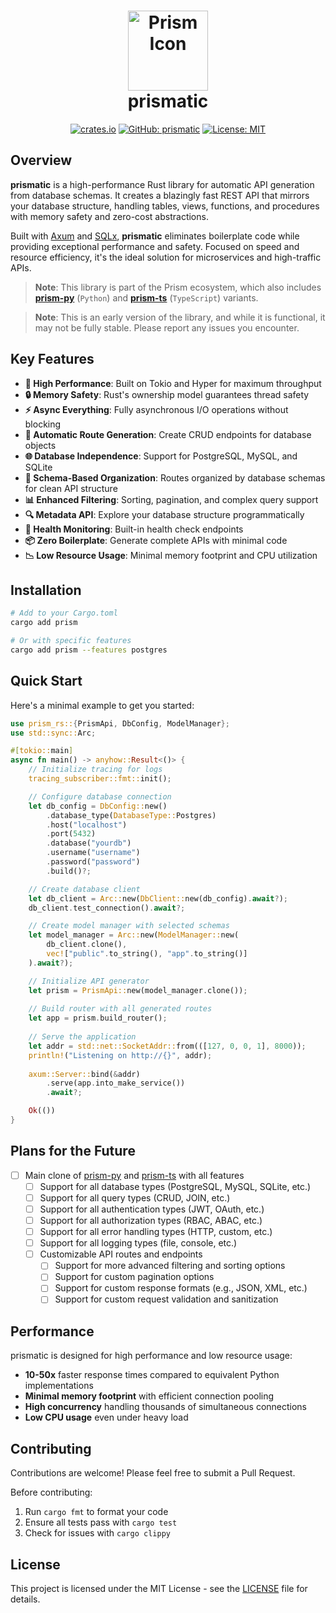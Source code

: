 <h1 align="center">
  <img src="https://raw.githubusercontent.com/Yrrrrrf/prismatic/main/resources/img/prism.png" alt="Prism Icon" width="128" height="128" description="A prism that can take one light source and split it into multiple colors!">
  <div align="center">prismatic</div>
</h1>

<div align="center">

[![crates.io](https://img.shields.io/crates/v/prismatic.svg)](https://crates.io/crates/prismatic)
[![GitHub: prismatic](https://img.shields.io/badge/GitHub-prismatic-181717?logo=github)](https://github.com/Yrrrrrf/prismatic)
[![License: MIT](https://img.shields.io/badge/License-MIT-yellow.svg)](https://choosealicense.com/licenses/mit/)
<!-- [![Rust](https://img.shields.io/badge/rust-1.75%2B-blue.svg)](https://www.rust-lang.org) -->

</div>

## Overview

**prismatic** is a high-performance Rust library for automatic API generation from database schemas. It creates a blazingly fast REST API that mirrors your database structure, handling tables, views, functions, and procedures with memory safety and zero-cost abstractions.

Built with [Axum](https://github.com/tokio-rs/axum) and [SQLx](https://github.com/launchbadge/sqlx), **prismatic** eliminates boilerplate code while providing exceptional performance and safety. Focused on speed and resource efficiency, it's the ideal solution for microservices and high-traffic APIs.

> **Note**: This library is part of the Prism ecosystem, which also includes [**prism-py**](https://github.com/Yrrrrrf/prism-py) (`Python`) and [**prism-ts**](https://github.com/Yrrrrrf/prism-ts) (`TypeScript`) variants.

> **Note**: This is an early version of the library, and while it is functional, it may not be fully stable. Please report any issues you encounter.

## Key Features

- **🚀 High Performance**: Built on Tokio and Hyper for maximum throughput
- **🔒 Memory Safety**: Rust's ownership model guarantees thread safety
- **⚡ Async Everything**: Fully asynchronous I/O operations without blocking
- **🔄 Automatic Route Generation**: Create CRUD endpoints for database objects
- **🌐 Database Independence**: Support for PostgreSQL, MySQL, and SQLite
- **🧩 Schema-Based Organization**: Routes organized by database schemas for clean API structure
- **📊 Enhanced Filtering**: Sorting, pagination, and complex query support
- **🔍 Metadata API**: Explore your database structure programmatically
- **🏥 Health Monitoring**: Built-in health check endpoints
- **📦 Zero Boilerplate**: Generate complete APIs with minimal code
- **📉 Low Resource Usage**: Minimal memory footprint and CPU utilization

## Installation

```bash
# Add to your Cargo.toml
cargo add prism

# Or with specific features
cargo add prism --features postgres
```

## Quick Start

Here's a minimal example to get you started:

```rust
use prism_rs::{PrismApi, DbConfig, ModelManager};
use std::sync::Arc;

#[tokio::main]
async fn main() -> anyhow::Result<()> {
    // Initialize tracing for logs
    tracing_subscriber::fmt::init();

    // Configure database connection
    let db_config = DbConfig::new()
        .database_type(DatabaseType::Postgres)
        .host("localhost")
        .port(5432)
        .database("yourdb")
        .username("username")
        .password("password")
        .build()?;

    // Create database client
    let db_client = Arc::new(DbClient::new(db_config).await?);
    db_client.test_connection().await?;

    // Create model manager with selected schemas
    let model_manager = Arc::new(ModelManager::new(
        db_client.clone(),
        vec!["public".to_string(), "app".to_string()]
    ).await?);

    // Initialize API generator
    let prism = PrismApi::new(model_manager.clone());
    
    // Build router with all generated routes
    let app = prism.build_router();
    
    // Serve the application
    let addr = std::net::SocketAddr::from(([127, 0, 0, 1], 8000));
    println!("Listening on http://{}", addr);
    
    axum::Server::bind(&addr)
        .serve(app.into_make_service())
        .await?;

    Ok(())
}
```

## Plans for the Future

- [ ] Main clone of [prism-py](https://pypi.org/project/prism-py/) and [prism-ts](https://www.npmjs.com/package/prism-ts) with all features
    - [ ] Support for all database types (PostgreSQL, MySQL, SQLite, etc.)
    - [ ] Support for all query types (CRUD, JOIN, etc.)
    - [ ] Support for all authentication types (JWT, OAuth, etc.)
    - [ ] Support for all authorization types (RBAC, ABAC, etc.)
    - [ ] Support for all error handling types (HTTP, custom, etc.)
    - [ ] Support for all logging types (file, console, etc.)
    - [ ] Customizable API routes and endpoints
        - [ ] Support for more advanced filtering and sorting options
        - [ ] Support for custom pagination options
        - [ ] Support for custom response formats (e.g., JSON, XML, etc.)
        - [ ] Support for custom request validation and sanitization

<!-- 
## Generated Routes

prismatic automatically creates the following types of routes:

### Table Routes
- `POST /{schema}/{table}` - Create a record
- `GET /{schema}/{table}` - Read records with filtering
- `PUT /{schema}/{table}` - Update records
- `DELETE /{schema}/{table}` - Delete records

### View Routes
- `GET /{schema}/{view}` - Read from view with optional filtering

### Function/Procedure Routes
- `POST /{schema}/fn/{function}` - Execute database function
- `POST /{schema}/proc/{procedure}` - Execute stored procedure

### Metadata Routes
- `GET /dt/schemas` - List all database schemas and structure
- `GET /dt/{schema}/tables` - List all tables in a schema
- `GET /dt/{schema}/views` - List all views in a schema
- `GET /dt/{schema}/functions` - List all functions in a schema
- `GET /dt/{schema}/procedures` - List all procedures in a schema

### Health Routes
- `GET /health` - Get API health status
- `GET /health/ping` - Basic connectivity check
- `GET /health/cache` - Check metadata cache status
- `POST /health/clear-cache` - Clear and reload metadata cache

## Usage Examples

See the [examples](./examples) directory for complete sample applications:

- **[Simple Server](./examples/simple_server.rs)**: Basic server setup with minimal configuration
- **[Full API](./examples/full_api.rs)**: Comprehensive example with all features enabled
- **[Authentication](./examples/authentication.rs)**: Adding JWT authentication to your API -->

## Performance

prismatic is designed for high performance and low resource usage:

- **10-50x** faster response times compared to equivalent Python implementations
- **Minimal memory footprint** with efficient connection pooling
- **High concurrency** handling thousands of simultaneous connections
- **Low CPU usage** even under heavy load

## Contributing

Contributions are welcome! Please feel free to submit a Pull Request.

Before contributing:
1. Run `cargo fmt` to format your code
2. Ensure all tests pass with `cargo test`
3. Check for issues with `cargo clippy`

## License

This project is licensed under the MIT License - see the [LICENSE](LICENSE) file for details.